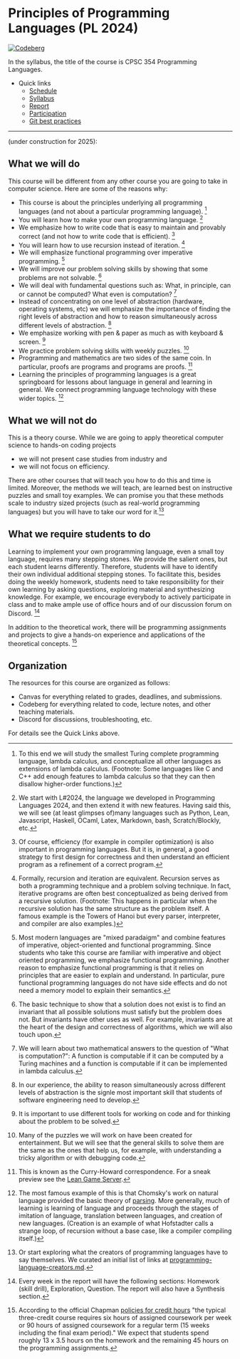 # Principles of Programming Languages (PL 2024)

[![Codeberg](https://img.shields.io/badge/Codeberg-2185D0?style=for-the-badge&logo=codeberg&logoColor=white)](https://codeberg.org/alexhkurz/programming-languages-2024/)

In the syllabus, the title of the course is CPSC 354 Programming Languages.

- Quick links
    - [Schedule](schedule.md)
    - [Syllabus](syllabus-long.md)
    - [Report](report.md)
    - [Participation](participation.md)
    - [Git best practices](git-best-practices.md)

---

(under construction for 2025):

## What we will do

This course will be different from any other course you are going to take in computer science. Here are some of the reasons why:

- This course is about the principles underlying all programming languages (and not about a particular programming language). [^lambda]
- You will learn how to make your own programming language. [^interpreter]
- We emphasize how to write code that is easy to maintain and provably correct (and not how to write code that is efficient). [^efficiency]
- You will learn how to use recursion instead of iteration. [^recursion]
- We will emphasize functional programming over imperative programming. [^functional]
- We will improve our problem solving skills by showing that some problems are not solvable. [^invariants]
- We will deal with fundamental questions such as: What, in principle, can or cannot be computed? What even is computation? [^computation]
- Instead of concentrating on one level of abstraction (hardware, operating systems, etc) we will emphasize the importance of finding the right levels of abstraction and how to reason simultaneously across different levels of abstraction. [^abstraction]
- We emphasize working with pen & paper as much as with keyboard & screen. [^pen-paper]
- We practice problem solving skills with weekly puzzles. [^puzzles]
- Programming and mathematics are two sides of the same coin. In particular, proofs are programs and programs are proofs. [^Lean]
- Learning the principles of programming languages is a great springboard for lessons about language in general and learning in general. We connect programming language technology with these wider topics. [^philosophy]
  
<!--- We will not only learn how to (automatically) test programs but also how to verify that programs are provably correct.
- We will use a debugger (and not print statements) to debug code.
- Instead of learning new bells and whistles, we will look in depth at the fundemantal principles of programming languages, such as functions, variables, scope, etc.
-->

[^lambda]: To this end we will study the smallest Turing complete programming language, lambda calculus, and conceptualize all other languages as extensions of lambda calculus. (Footnote: Some languages like C and C++ add enough features to lambda calculus so that they can then disallow higher-order functions.)

[^interpreter]: We start with L#2024, the language we developed in Programming Languages 2024, and then extend it with new features. Having said this, we will see (at least glimpses of)many languages such as Python, Lean, Javascript, Haskell, OCaml, Latex, Markdown, bash, Scratch/Blockly, etc. 

[^efficiency]: Of course, efficiency (for example in compiler optimization) is also important in programming languages. But it is, in general, a good strategy to first design for correctness and then understand an efficient program as a refinement of a correct program.

[^recursion]: Formally, recursion and iteration are equivalent. Recursion serves as both a programming technique and a problem solving technique. In fact, iterative programs are often best conceptualized as being derived from a recursive solution. (Footnote: This happens in particular when the recursive solution has the same structure as the problem itself. A famous example is the Towers of Hanoi but every parser, interpreter, and compiler are also examples.)

[^functional]: Most modern languages are "mixed paradaigm" and combine features of imperative, object-oriented and functional programming. Since students who take this course are familiar with imperative and object oriented programming, we emphasize functional programming. Another reason to emphasize functional programming is that it relies on principles that are easier to explain and understand. In particular, pure functional programming languages do not have side effects and do not need a memory model to explain their semantics.

[^invariants]: The basic technique to show that a solution does not exist is to find an invariant that all possible solutions must satisfy but the problem does not. But invariants have other uses as well. For example, invariants are at the heart of the design and correctness of algorithms, which we will also touch upon.

[^computation]: We will learn about two mathematical answers to the question of "What is computation?": A function is computable if it can be computed by a Turing machines and a function is computable if it can be implemented in lambda calculus.

[^abstraction]: In our experience, the ability to reason simultaneously across different levels of abstraction is the signle most important skill that students of software engineering need to develop.

[^pen-paper]: It is important to use different tools for working on code and for thinking about the problem to be solved.

[^Lean]: This is known as the Curry-Howard correspondence. For a sneak preview see the [Lean Game Server](https://adam.math.hhu.de/).

[^puzzles]: Many of the puzzles we will work on have been created for entertainment. But we will see that the general skills to solve them are the same as the ones that help us, for example, with understanding a tricky algorithm or with debugging code.

[^philosophy]: The most famous example of this is that Chomsky's work on natural language provided the basic theory of [parsing](https://jeffreykegler.github.io/personal/timeline_v3). More generally, much of learning is learning of language and proceeds through the stages of imitation of language, translation between languages, and creation of new languages. (Creation is an example of what Hofstadter calls a strange loop, of recursion without a base case, like a compiler compiling itself.)

## What we will not do

This is a theory course. While we are going to apply theoretical computer science to hands-on coding projects

- we will not present case studies from industry and 
- we will not focus on efficiency.

There are other courses that will teach you how to do this and time is limited. Moreover, the methods we will teach, are learned best on instructive puzzles and small toy examples. We can promise you that these methods scale to industry sized projects (such as real-world programming languages) but you will have to take our word for it.[^programming-language-creators]

[^programming-language-creators]: Or start exploring what the creators of programming languages have to say themselves. We curated an initial list of links at [programming-language-creators.md](programming-language-creators.md).

## What we require students to do

Learning to implement your own programming language, even a small toy language, requires many stepping stones. We provide the salient ones, but each student learns differently. Therefore,  students will have to identify their own individual additional stepping stones. To facilitate this, besides doing the weekly homework, students need to take  responsibility for their own learning by asking questions, exploring material and synthesizing knowledge. For example, we encourage everybody to actively participate in class and to make ample use of office hours and of our discussion forum on Discord. [^exploration] 

In addition to the theoretical work, there will be programming assignments and projects to give a hands-on experience and applications of the theoretical concepts. [^creditHours]

[^exploration]: Every week in the report will have the following sections: Homework (skill drill), Exploration, Question. The report will also have a Synthesis section. 

[^creditHours]: According to the official Chapman [policies for credit hours](https://www.chapman.edu/academics/undergraduate/curriculum-handbook.aspx) "the typical three-credit course requires six hours of assigned coursework per week or 90 hours of assigned coursework for a regular term (15 weeks including the final exam period)." We expect that students spend roughly 13 x 3.5 hours on the homework and the remaining 45 hours on the programming assignments. 

## Organization

The resources for this course are organized as follows:

- Canvas for everything related to grades, deadlines, and submissions.
- Codeberg for everything related to code, lecture notes, and other teaching materials.
- Discord for discussions, troubleshooting, etc.

For details see the Quick Links above.
